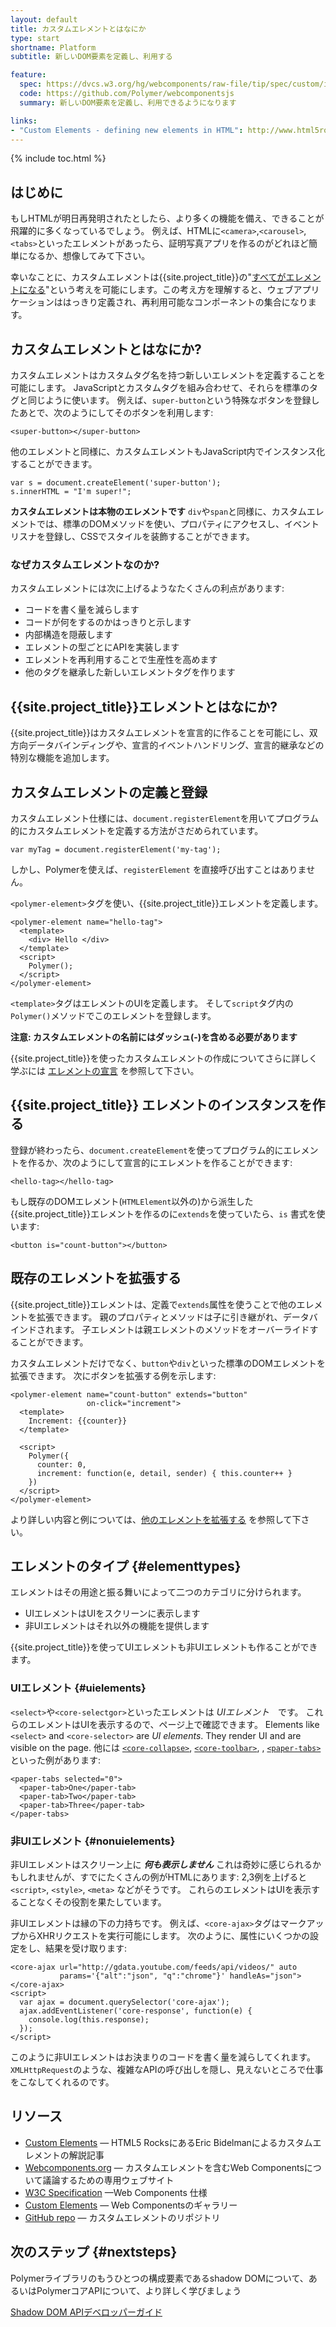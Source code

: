 ```yaml
---
layout: default
title: カスタムエレメントとはなにか 
type: start
shortname: Platform
subtitle: 新しいDOM要素を定義し、利用する

feature:
  spec: https://dvcs.w3.org/hg/webcomponents/raw-file/tip/spec/custom/index.html
  code: https://github.com/Polymer/webcomponentsjs
  summary: 新しいDOM要素を定義し、利用できるようになります 

links:
- "Custom Elements - defining new elements in HTML": http://www.html5rocks.com/en/tutorials/webcomponents/customelements/
---
```


{% include toc.html %}

## はじめに

もしHTMLが明日再発明されたとしたら、より多くの機能を備え、できることが飛躍的に多くなっているでしょう。
例えば、HTMLに`<camera>`,`<carousel>`,`<tabs>`といったエレメントがあったら、証明写真アプリを作るのがどれほど簡単になるか、想像してみて下さい。

幸いなことに、カスタムエレメントは{{site.project_title}}の"[すべてがエレメントになる](/docs/start/everything.html#everythingis)"という考えを可能にします。この考え方を理解すると、ウェブアプリケーションははっきり定義され、再利用可能なコンポーネントの集合になります。

## カスタムエレメントとはなにか?

カスタムエレメントはカスタムタグ名を持つ新しいエレメントを定義することを可能にします。
JavaScriptとカスタムタグを組み合わせて、それらを標準のタグと同じように使います。
例えば、`super-button`という特殊なボタンを登録したあとで、次のようにしてそのボタンを利用します:

    <super-button></super-button>

他のエレメントと同様に、カスタムエレメントもJavaScript内でインスタンス化することができます。

    var s = document.createElement('super-button');
    s.innerHTML = "I'm super!";

**カスタムエレメントは本物のエレメントです**
`div`や`span`と同様に、カスタムエレメントでは、標準のDOMメソッドを使い、プロパティにアクセスし、イベントリスナを登録し、CSSでスタイルを装飾することができます。

### なぜカスタムエレメントなのか?

カスタムエレメントには次に上げるようなたくさんの利点があります:

- コードを書く量を減らします
- コードが何をするのかはっきりと示します
- 内部構造を隠蔽します
- エレメントの型ごとにAPIを実装します
- エレメントを再利用することで生産性を高めます
- 他のタグを継承した新しいエレメントタグを作ります

## {{site.project_title}}エレメントとはなにか?

{{site.project_title}}はカスタムエレメントを宣言的に作ることを可能にし、双方向データバインディングや、宣言的イベントハンドリング、宣言的継承などの特別な機能を追加します。


## カスタムエレメントの定義と登録

カスタムエレメント仕様には、`document.registerElement`を用いてプログラム的にカスタムエレメントを定義する方法がさだめられています。

    var myTag = document.registerElement('my-tag');

しかし、Polymerを使えば、`registerElement` を直接呼び出すことはありません。

`<polymer-element>`タグを使い、{{site.project_title}}エレメントを定義します。

    <polymer-element name="hello-tag">
      <template>
        <div> Hello </div>
      </template>
      <script>
        Polymer();
      </script>
    </polymer-element> 

`<template>`タグはエレメントのUIを定義します。
そして`script`タグ内の`Polymer()`メソッドでこのエレメントを登録します。

**注意: カスタムエレメントの名前にはダッシュ(-)を含める必要があります**

{{site.project_title}}を使ったカスタムエレメントの作成についてさらに詳しく学ぶには
[エレメントの宣言](https://www.polymer-project.org/docs/polymer/polymer.html#element-declaration) を参照して下さい。

##  {{site.project_title}} エレメントのインスタンスを作る

登録が終わったら、`document.createElement`を使ってプログラム的にエレメントを作るか、次のようにして宣言的にエレメントを作ることができます:

    <hello-tag></hello-tag>

もし既存のDOMエレメント(`HTMLElement`以外の)から派生した{{site.project_title}}エレメントを作るのに`extends`を使っていたら、`is` 書式を使います:

    <button is="count-button"></button>

## 既存のエレメントを拡張する

{{site.project_title}}エレメントは、定義で`extends`属性を使うことで他のエレメントを拡張できます。
親のプロパティとメソッドは子に引き継がれ、データバインドされます。
子エレメントは親エレメントのメソッドをオーバーライドすることができます。

カスタムエレメントだけでなく、`button`や`div`といった標準のDOMエレメントを拡張できます。
次にボタンを拡張する例を示します:

    <polymer-element name="count-button" extends="button"
                     on-click="increment">
      <template>
        Increment: {{counter}}
      </template>

      <script>
        Polymer({
          counter: 0,
          increment: function(e, detail, sender) { this.counter++ }
        })
      </script>
    </polymer-element>

より詳しい内容と例については、[他のエレメントを拡張する](https://www.polymer-project.org/docs/polymer/polymer.html#extending-other-elements) を参照して下さい。

## エレメントのタイプ {#elementtypes}

エレメントはその用途と振る舞いによって二つのカテゴリに分けられます。

- UIエレメントはUIをスクリーンに表示します
- 非UIエレメントはそれ以外の機能を提供します

{{site.project_title}}を使ってUIエレメントも非UIエレメントも作ることができます。

###  UIエレメント {#uielements}

`<select>`や`<core-selectgor>`といったエレメントは _UIエレメント_　です。
これらのエレメントはUIを表示するので、ページ上で確認できます。
Elements like `<select>` and `<core-selector>` are _UI elements_.
They render UI and are visible on the page.
他には [`<core-collapse>`](/components/core-docs/index.html#core-collapse),
[`<core-toolbar>`](/components/core-docs/index.html#core-toolbar),
, [`<paper-tabs>`](/components/paper-docs/index.html#paper-tabs)といった例があります:

    <paper-tabs selected="0">
      <paper-tab>One</paper-tab>
      <paper-tab>Two</paper-tab>
      <paper-tab>Three</paper-tab>
    </paper-tabs>

<!-- 
<iframe src="/components/paper-tabs/demo.html" style="border:none;height:80px;width:100%;"></iframe> -->

### 非UIエレメント {#nonuielements}

非UIエレメントはスクリーン上に _**何も表示しません**_
これは奇妙に感じられるかもしれませんが、すでにたくさんの例がHTMLにあります:
2,3例を上げると`<script>`, `<style>`, `<meta>` などがそうです。
これらのエレメントはUIを表示することなくその役割を果たしています。

非UIエレメントは縁の下の力持ちです。
例えば、`<core-ajax>`タグはマークアップからXHRリクエストを実行可能にします。
次のように、属性にいくつかの設定をし、結果を受け取ります:

    <core-ajax url="http://gdata.youtube.com/feeds/api/videos/" auto
               params='{"alt":"json", "q":"chrome"}' handleAs="json"></core-ajax>
    <script>
      var ajax = document.querySelector('core-ajax');
      ajax.addEventListener('core-response', function(e) {
        console.log(this.response);
      });
    </script>

このように非UIエレメントはお決まりのコードを書く量を減らしてくれます。`XMLHttpRequest`のような、複雑なAPIの呼び出しを隠し、見えないところで仕事をこなしてくれるのです。

## リソース

- [Custom Elements](http://www.html5rocks.com/en/tutorials/webcomponents/customelements/)
  &mdash; HTML5 RocksにあるEric Bidelmanによるカスタムエレメントの解説記事
- [Webcomponents.org](http://webcomponents.org/)
  &mdash; カスタムエレメントを含むWeb Componentsについて議論するための専用ウェブサイト
- [W3C Specification](http://w3c.github.io/webcomponents/spec/custom/) &mdash;Web Components 仕様
- [Custom Elements](http://customelements.io/) &mdash; Web Componentsのギャラリー
- [GitHub repo](https://github.com/Polymer/webcomponentsjs) &mdash; カスタムエレメントのリポジトリ

## 次のステップ {#nextsteps}

Polymerライブラリのもうひとつの構成要素であるshadow DOMについて、あるいはPolymerコアAPIについて、より詳しく学びましょう

<a href="/platform/shadow-dom.html">
   <paper-button raised><core-icon icon="arrow-forward"></core-icon>Shadow DOM</paper-button>
<a href="/docs/polymer/polymer.html">
   <paper-button raised><core-icon icon="arrow-forward"></core-icon>APIデベロッパーガイド</paper-button>
